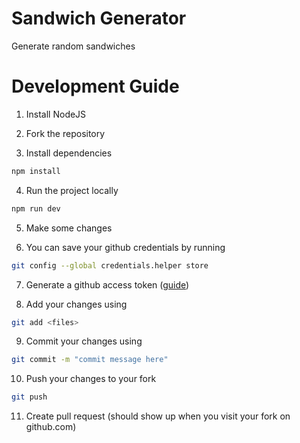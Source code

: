 # Sandwich Generator

Generate random sandwiches

# Development Guide

1. Install NodeJS

2. Fork the repository

3. Install dependencies
```bash
npm install
```

4. Run the project locally
```bash
npm run dev
```

5. Make some changes

6. You can save your github credentials by running
``` bash
git config --global credentials.helper store
```
7. Generate a github access token ([guide](https://docs.github.com/en/authentication/keeping-your-account-and-data-secure/creating-a-personal-access-token))

8. Add your changes using 
```bash
git add <files>
```

9. Commit your changes using 
```bash
git commit -m "commit message here"
```

10. Push your changes to your fork
```bash
git push
```

11. Create pull request (should show up when you visit your fork on github.com)


